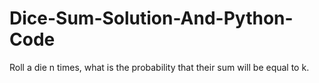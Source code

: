 # Dice-Sum-Solution-And-Python-Code
Roll a die n times, what is the probability that their sum will be equal to k.
